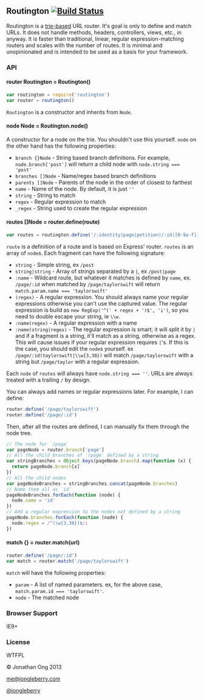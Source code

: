 ## Routington [![Build Status](https://travis-ci.org/berrington/routington.png)](https://travis-ci.org/berrington/routington)

Routington is a [trie-based](http://en.wikipedia.org/wiki/Trie) URL router. It's goal is only to define and match URLs. It does not handle methods, headers, controllers, views, etc., in anyway. It is faster than traditional, linear, regular expression-matching routers and scales with the number of routes. It is minimal and unopinionated and is intended to be used as a basis for your framework.

### API

#### router Routington = Routington()

```js
var routington = require('routington')
var router = routington()
```

`Routington` is a constructor and inherits from `Node`.

#### node Node = Routington.node()

A constructor for a node on the trie. You shouldn't use this yourself. `node` on the other hand has the following properties:

- `branch {}Node` - String based branch definitions. For example, `node.branch['post']` will return a child node with `node.string === 'post'`
- `branches []Node` - Name/regex based branch definitions
- `parents []Node` - Parents of the node in the order of closest to farthest
- `name` - Name of the node. By default, it is just `''`
- `string` - String to match
- `regex` - Regular expression to match
- `_regex` - String used to create the regular expression

#### routes []Node = router.define(route)

```js
var routes = routington.define('/:identity(page|petition)/:id([0-9a-f]{24})')
```

`route` is a definition of a route and is based on Express' router. `routes` is an array of `node`s. Each fragment can have the following signature:

- `string` - Simple string, ex `/post`
- `string|string` - Array of strings separated by a `|`, ex `/post|page`
- `:name` - Wildcard route, but whatever it matches is defined by `name`, ex. `/page/:id` when matched by `/page/taylorswift` will return `match.param.name === 'taylorswift'`
- `(regex)` - A regular expression. You should always name your regular expressions otherwise you can't use the captured value. The regular expression is build as `new RegExp('^(' + regex + ')$', 'i')`, so you need to double escape your string, ie `\\w`.
- `:name(regex)` - A regular expression with a name
- `:name(string|regex)` - The regular expression is smart; it will split it by `|` and if a fragment is a string, it'll match as a string, otherwise as a regex. This will cause issues if your regular expression requires `|`'s. If this is the case, you should edit the `node`s yourself. ex `/page/:id(taylorswift|\\w{3,30})` will match `/page/taylorswift` with a string but `/page/taylor` with a regular expression.

Each `node` of `routes` will always have `node.string === ''`. URLs are always treated with a trailing `/` by design.

You can always add names or regular expressions later. For example, I can define:

```js
router.define('/page/taylorswift')
router.define('/page/:id')
```

Then, after all the routes are defined, I can manually fix them through the node tree.

```js
// The node for `/page`
var pageNode = router.branch['page']
// All the child branches of '/page' defined by a string
var stringBranches = Object.keys(pageNode.branch).map(function (x) {
  return pageNode.branch[x]
})
// All the child nodes
var pageNodeBranches = stringBranches.concat(pageNode.branches)
// Name them all as `id`
pageNodeBranches.forEach(function (node) {
  node.name = 'id'
})
// Add a regular expression to the nodes not defined by a string
pageNode.branches.forEach(function (node) {
  node.regex = /^(\w{3,30})$/i
})
```
#### match {} = router.match(url)

```js
router.define('/page/:id')
var match = router.match('/page/taylorswift')
```

`match` will have the following properties:

- `param` - A list of named parameters. ex, for the above case, `match.param.id === 'taylorswift'`.
- `node` - The matched node

### Browser Support

IE9+

### License

WTFPL

&copy; Jonathan Ong 2013

me@jongleberry.com

[@jongleberry](https://twitter.com/jongleberry)